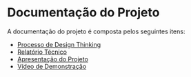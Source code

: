 # Documentação do Projeto

A documentação do projeto é composta pelos seguintes itens: 
 - [Processo de Design Thinking](../docs/01%20-%20design%20thinking/PCOSIADS-N%20-%202024-1%20-%20G4%20-%20Serviços%20informais.pdf)
 - [Relatório Técnico](../docs/02%20-%20relatório%20técnico/Relatorio%20Tecnico.md)
 - [Apresentação do Projeto](../docs/03%20-%20apresentação/)
 - [Vídeo de Demonstração](https://youtube.com)

